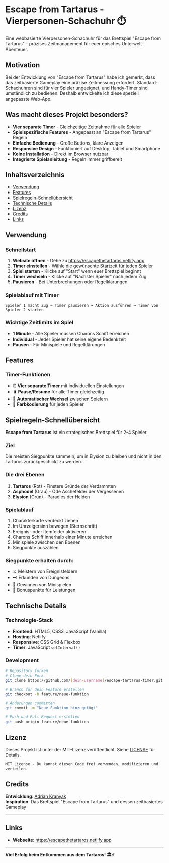 # Escape from Tartarus - Vierpersonen-Schachuhr ⏱️

Eine webbasierte Vierpersonen-Schachuhr für das Brettspiel "Escape from Tartarus" - präzises Zeitmanagement für euer episches Unterwelt-Abenteuer.

## Motivation

Bei der Entwicklung von "Escape from Tartarus" habe ich gemerkt, dass das zeitbasierte Gameplay eine präzise Zeitmessung erfordert. Standard-Schachuhren sind für vier Spieler ungeeignet, und Handy-Timer sind umständlich zu bedienen. Deshalb entwickelte ich diese speziell angepasste Web-App.

## Was macht dieses Projekt besonders?

- **Vier separate Timer** - Gleichzeitige Zeitnahme für alle Spieler
- **Spielspezifische Features** - Angepasst an "Escape from Tartarus" Regeln
- **Einfache Bedienung** - Große Buttons, klare Anzeigen
- **Responsive Design** - Funktioniert auf Desktop, Tablet und Smartphone
- **Keine Installation** - Direkt im Browser nutzbar
- **Integrierte Spielanleitung** - Regeln immer griffbereit

## Inhaltsverzeichnis

- [Verwendung](#verwendung)
- [Features](#features)
- [Spielregeln-Schnellübersicht](#spielregeln-schnellübersicht)
- [Technische Details](#technische-details)
- [Lizenz](#lizenz)
- [Credits](#credits)
- [Links](#links)

## Verwendung

### Schnellstart

1. **Website öffnen** - Gehe zu https://escapethetartaros.netlify.app
2. **Timer einstellen** - Wähle die gewünschte Startzeit für jeden Spieler
3. **Spiel starten** - Klicke auf "Start" wenn euer Brettspiel beginnt
4. **Timer wechseln** - Klicke auf "Nächster Spieler" nach jedem Zug
5. **Pausieren** - Bei Unterbrechungen oder Regelklärungen

### Spielablauf mit Timer

```
Spieler 1 macht Zug → Timer pausieren → Aktion ausführen → Timer von Spieler 2 starten
```

### Wichtige Zeitlimits im Spiel

- **1 Minute** - Alle Spieler müssen Charons Schiff erreichen
- **Individual** - Jeder Spieler hat seine eigene Bedenkzeit
- **Pausen** - Für Minispiele und Regelklärungen

## Features

### Timer-Funktionen

- ⏰ **Vier separate Timer** mit individuellen Einstellungen
- ⏸️ **Pause/Resume** für alle Timer gleichzeitig
- 🔄 **Automatischer Wechsel** zwischen Spielern
- 🎨 **Farbkodierung** für jeden Spieler

## Spielregeln-Schnellübersicht

**Escape from Tartarus** ist ein strategisches Brettspiel für 2-4 Spieler.

### Ziel

Die meisten Siegpunkte sammeln, um in Elysion zu bleiben und nicht in den Tartaros zurückgeschickt zu werden.

### Die drei Ebenen

1. **Tartaros** (Rot) - Finstere Gründe der Verdammten
2. **Asphodel** (Grau) - Öde Aschefelder der Vergessenen
3. **Elysion** (Grün) - Paradies der Helden

### Spielablauf

1. Charakterkarte verdeckt ziehen
2. Im Uhrzeigersinn bewegen (Sternschritt)
3. Ereignis- oder Itemfelder aktivieren
4. Charons Schiff innerhalb einer Minute erreichen
5. Minispiele zwischen den Ebenen
6. Siegpunkte auszählen

### Siegpunkte erhalten durch:

- ⚔️ Meistern von Ereignisfeldern
- 🗝️ Erkunden von Dungeons
- 🎲 Gewinnen von Minispielen
- 🌟 Bonuspunkte für Leistungen

## Technische Details

### Technologie-Stack

- **Frontend**: HTML5, CSS3, JavaScript (Vanilla)
- **Hosting**: Netlify
- **Responsive**: CSS Grid & Flexbox
- **Timer**: JavaScript `setInterval()`

### Development

```bash
# Repository forken
# Clone dein Fork
git clone https://github.com/[dein-username]/escape-tartarus-timer.git

# Branch für dein Feature erstellen
git checkout -b feature/neue-funktion

# Änderungen committen
git commit -m "Neue Funktion hinzugefügt"

# Push und Pull Request erstellen
git push origin feature/neue-funktion
```

## Lizenz

Dieses Projekt ist unter der MIT-Lizenz veröffentlicht. Siehe [LICENSE](LICENSE) für Details.

```
MIT License - Du kannst diesen Code frei verwenden, modifizieren und verteilen.
```

## Credits

**Entwicklung**: [Adrian Kranyak](https://github.com/AKAu101)  
**Inspiration**: Das Brettspiel "Escape from Tartarus" und dessen zeitbasiertes Gameplay

---

## Links

- **Webseite**: https://escapethetartaros.netlify.app

---

**Viel Erfolg beim Entkommen aus dem Tartaros! 🏛️⚡**
